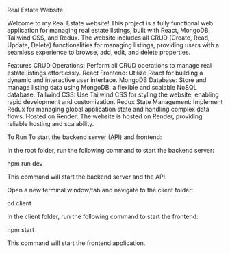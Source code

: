 Real Estate Website

Welcome to my Real Estate website! This project is a fully functional web application for managing real estate listings, built with React, MongoDB, Tailwind CSS, and Redux. The website includes all CRUD (Create, Read, Update, Delete) functionalities for managing listings, providing users with a seamless experience to browse, add, edit, and delete properties.

Features
CRUD Operations: Perform all CRUD operations to manage real estate listings effortlessly.
React Frontend: Utilize React for building a dynamic and interactive user interface.
MongoDB Database: Store and manage listing data using MongoDB, a flexible and scalable NoSQL database.
Tailwind CSS: Use Tailwind CSS for styling the website, enabling rapid development and customization.
Redux State Management: Implement Redux for managing global application state and handling complex data flows.
Hosted on Render: The website is hosted on Render, providing reliable hosting and scalability.

To Run
To start the backend server (API) and frontend:

In the root folder, run the following command to start the backend server:

npm run dev

This command will start the backend server and the API.

Open a new terminal window/tab and navigate to the client folder:

cd client

In the client folder, run the following command to start the frontend:

npm start

This command will start the frontend application.
